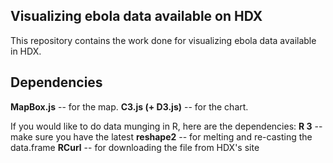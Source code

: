 ## Visualizing ebola data available on HDX

This repository contains the work done for visualizing ebola data available in HDX.

## Dependencies
**MapBox.js** -- for the map.
**C3.js (+ D3.js)** -- for the chart.

If you would like to do data munging in R, here are the dependencies:
**R 3** -- make sure you have the latest
**reshape2** -- for melting and re-casting the data.frame
**RCurl** -- for downloading the file from HDX's site